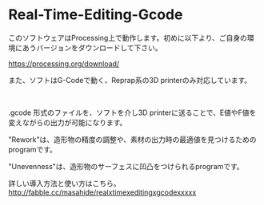 # Real-Time-Editing-Gcode
このソフトウェアはProcessing上で動作します。初めに以下より、ご自身の環境にあうバージョンをダウンロードして下さい。

https://processing.org/download/

また、ソフトはG-Codeで動く、Reprap系の3D printerのみ対応しています。

<br>

.gcode 形式のファイルを、ソフトを介し3D printerに送ることで、E値やF値を変えながらの出力が可能になります。

"Rework"は、造形物の精度の調整や、素材の出力時の最適値を見つけるためのprogramです。

"Unevenness"は、造形物のサーフェスに凹凸をつけられるprogramです。

詳しい導入方法と使い方はこちら。http://fabble.cc/masahide/realxtimexeditingxgcodexxxxx
